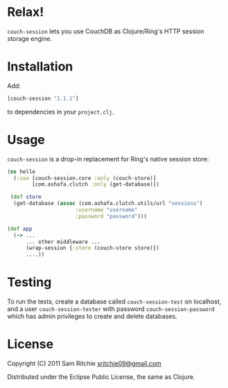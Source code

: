 Relax!
======

`couch-session` lets you use CouchDB as Clojure/Ring's HTTP session
storage engine.

Installation
============

Add:

```clojure
[couch-session "1.1.1"]
```

to dependencies in your `project.clj`.

Usage
=====

`couch-session` is a drop-in replacement for Ring's native session store:

```clojure
(ns hello
  (:use [couch-session.core :only (couch-store)]
        [com.ashafa.clutch :only (get-database)])

 (def store
  (get-database (assoc (com.ashafa.clutch.utils/url "sessions")
                      :username "username"
                      :password "password")))

(def app
  (-> ...
      ... other middleware ...
      (wrap-session {:store (couch-store store)})
      ....))
```

Testing
=====
To run the tests, create a database called `couch-session-test` on localhost, and a user `couch-session-tester` with password `couch-session-password` which has admin privileges to create and delete databases.

License
=======

Copyright (C) 2011 Sam Ritchie <sritchie09@gmail.com>

Distributed under the Eclipse Public License, the same as Clojure.
